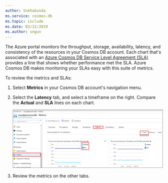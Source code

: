 ```yaml
---
author: SnehaGunda
ms.service: cosmos-db
ms.topic: include
ms.date: 03/22/2019
ms.author: sngun
---
```

The Azure portal monitors the throughput, storage, availability, latency, and consistency of the resources in your Cosmos DB account. Each chart that's associated with an [Azure Cosmos DB Service Level Agreement (SLA)](https://azure.microsoft.com/support/legal/sla/cosmos-db/) provides a line that shows whether performance met the SLA. Azure Cosmos DB makes monitoring your SLAs easy with this suite of metrics.

To review the metrics and SLAs: 

1. Select **Metrics** in your Cosmos DB account's navigation menu.
   
2. Select the **Latency** tab, and select a timeframe on the right. Compare the **Actual** and **SLA** lines on each chart.
   
   ![Azure Cosmos DB metrics suite](./media/cosmos-db-tutorial-review-slas/metrics-suite.png)
   
3. Review the metrics on the other tabs. 

